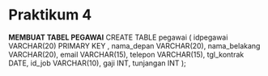 # Praktikum 4
**MEMBUAT TABEL PEGAWAI**
CREATE TABLE pegawai (
    idpegawai VARCHAR(20) PRIMARY KEY ,
    nama_depan VARCHAR(20),
    nama_belakang VARCHAR(20),
    email VARCHAR(15),
    telepon VARCHAR(15),
    tgl_kontrak DATE,
    id_job VARCHAR(10),
    gaji INT,
    tunjangan INT
);
